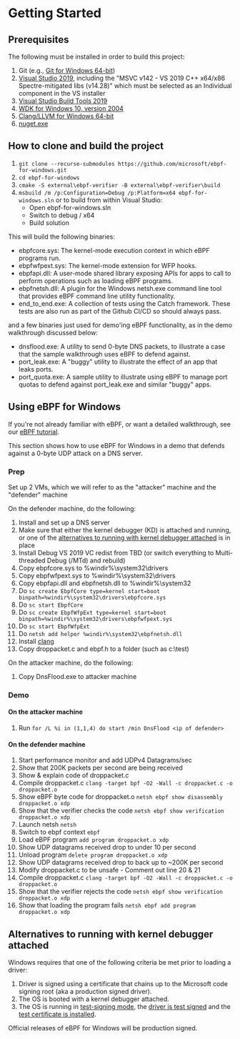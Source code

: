 # Getting Started

## Prerequisites

The following must be installed in order to build this project:

1. Git (e.g., [Git for Windows 64-bit](https://git-scm.com/download/win))
2. [Visual Studio 2019](https://visualstudio.microsoft.com/vs/), including
   the "MSVC v142 - VS 2019 C++ x64/x86 Spectre-mitigated libs (v14.28)"
   which must be selected as an Individual component in the VS installer
3. [Visual Studio Build Tools 2019](https://aka.ms/vs/16/release/vs_buildtools.exe)
4. [WDK for Windows 10, version 2004](https://go.microsoft.com/fwlink/?linkid=2128854)
5. [Clang/LLVM for Windows 64-bit](https://github.com/llvm/llvm-project/releases/download/llvmorg-8.0.1/LLVM-8.0.1-win64.exe)
6. [nuget.exe](https://www.nuget.org/downloads)

## How to clone and build the project

1. ```git clone --recurse-submodules https://github.com/microsoft/ebpf-for-windows.git```
2. ```cd ebpf-for-windows```
3. ```cmake -S external\ebpf-verifier -B external\ebpf-verifier\build```
4. ```msbuild /m /p:Configuration=Debug /p:Platform=x64 ebpf-for-windows.sln```
   or to build from within Visual Studio:
   - Open ebpf-for-windows.sln
   - Switch to debug / x64
   - Build solution

This will build the following binaries:

* ebpfcore.sys: The kernel-mode execution context in which eBPF programs run.
* ebpfwfpext.sys: The kernel-mode extension for WFP hooks.
* ebpfapi.dll: A user-mode shared library exposing APIs for apps to call to perform operations such as
               loading eBPF programs.
* ebpfnetsh.dll: A plugin for the Windows netsh.exe command line tool that provides eBPF command line
                 utility functionality.
* end_to_end.exe: A collection of tests using the Catch framework.  These tests are also run as part
                  of the Github CI/CD so should always pass.

and a few binaries just used for demo'ing eBPF functionality, as in the demo walkthrough discussed below:

* dnsflood.exe: A utility to send 0-byte DNS packets, to illustrate a case that the sample walkthrough uses eBPF
                to defend against.
* port_leak.exe: A "buggy" utility to illustrate the effect of an app that leaks ports.
* port_quota.exe: A sample utility to illustrate using eBPF to manage port quotas to defend against port_leak.exe
                  and similar "buggy" apps.

## Using eBPF for Windows

If you're not already familiar with eBPF, or want a detailed walkthrough, see our [eBPF tutorial](tutorial.md).

This section shows how to use eBPF for Windows in a demo that defends against a 0-byte UDP attack on a DNS server.

### Prep
Set up 2 VMs, which we will refer to as the "attacker" machine and the "defender" machine

On the defender machine, do the following:
1. Install and set up a DNS server
2. Make sure that either the kernel debugger (KD) is attached and running, or one of the [alternatives to running with kernel debugger attached](#alternatives-to-running-with-kernel-debugger-attached) is in place
3. Install Debug VS 2019 VC redist from TBD (or switch everything to Multi-threaded Debug (/MTd) and rebuild)
4. Copy ebpfcore.sys to %windir%\system32\drivers
5. Copy ebpfwfpext.sys to %windir%\system32\drivers
6. Copy ebpfapi.dll and ebpfnetsh.dll to %windir%\system32
7. Do `sc create EbpfCore type=kernel start=boot binpath=%windir%\system32\drivers\ebpfcore.sys`
8. Do `sc start EbpfCore`
9. Do `sc create EbpfWfpExt type=kernel start=boot binpath=%windir%\system32\drivers\ebpfwfpext.sys`
10. Do `sc start EbpfWfpExt`
11. Do `netsh add helper %windir%\system32\ebpfnetsh.dll`
12. Install [clang](https://github.com/llvm/llvm-project/releases/download/llvmorg-11.0.0/LLVM-11.0.0-win64.exe)
13. Copy droppacket.c and ebpf.h to a folder (such as c:\test)

On the attacker machine, do the following:
1. Copy DnsFlood.exe to attacker machine

### Demo
#### On the attacker machine
1. Run ```for /L %i in (1,1,4) do start /min DnsFlood <ip of defender>```

#### On the defender machine
1. Start performance monitor and add UDPv4 Datagrams/sec
2. Show that 200K packets per second are being received
3. Show & explain code of droppacket.c
4. Compile droppacket.c ```clang -target bpf -O2 -Wall -c droppacket.c -o droppacket.o```
5. Show eBPF byte code for droppacket.o ```netsh ebpf show disassembly droppacket.o xdp```
6. Show that the verifier checks the code ```netsh ebpf show verification droppacket.o xdp```
7. Launch netsh ```netsh```
8. Switch to ebpf context ```ebpf```
9. Load eBPF program ```add program droppacket.o xdp```
10. Show UDP datagrams received drop to under 10 per second
11. Unload program ```delete program droppacket.o xdp```
12. Show UDP datagrams received drop to back up to ~200K per second
13. Modify droppacket.c to be unsafe - Comment out line 20 & 21
14. Compile droppacket.c ```clang -target bpf -O2 -Wall -c droppacket.c -o droppacket.o```
15. Show that the verifier rejects the code ```netsh ebpf show verification droppacket.o xdp```
16. Show that loading the program fails ```netsh ebpf add program droppacket.o xdp```

## Alternatives to running with kernel debugger attached
Windows requires that one of the following criteria be met prior to loading a driver:
1. Driver is signed using a certificate that chains up to the Microsoft code signing root (aka a production signed driver).
2. The OS is booted with a kernel debugger attached.
3. The OS is running in [test-signing mode](https://docs.microsoft.com/en-us/windows-hardware/drivers/install/the-testsigning-boot-configuration-option), the [driver is test signed](https://docs.microsoft.com/en-us/windows-hardware/drivers/install/test-signing-a-driver-through-an-embedded-signature) and the [test certificate is installed](https://docs.microsoft.com/en-us/windows-hardware/drivers/install/installing-test-certificates).

Official releases of eBPF for Windows will be production signed.
